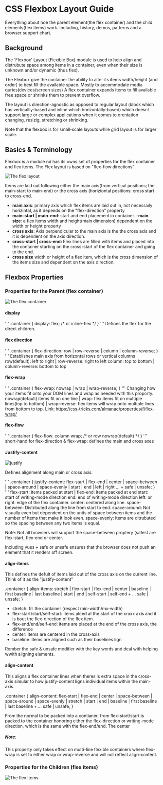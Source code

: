 # CSS Flexbox Layout Guide

Everything about hoe the parent element(the flex container) and the child elements(flex items) work. Including, history, demos, patterns and a browser support chart.

## Background
The 'Flexbox' Layout (Flexible Box) module is used to help align and distrubute space among items in a container, even when their size is unknown and/or dynamic (thus flex).

The Flexbox give the container the ability to alter its items width/height (and order) to best fill the available space. Mostly to accommodate media quries(devices/screen sizes) A flex container expands items to fill available free space or shrinks them to prevent overflow. 

The layout is direction-agnostic as opposed to regular layout (block which has verticallly-based and inline which horizontally-based) which doesnt support large or complex applications when it comes to orentation changing, resizig, stretching or shrinking.

Note that the flexbox is for small-scale layouts while grid layout is for larger scale. 


## Basics & Terminology
Flexbox is a module nd has its owns set of properties for the flex container and flex items. The Flex layout is based on "flex-flow directions" 

<img href="https://css-tricks.com/wp-content/uploads/2018/11/00-basic-terminology.svg" alt="The flex layout" />

Items are laid out following either the main axis(from vertical positions; the main-start to main-end) or the cross axis (horiziontal positions: cross start to cross-end.

- <b>main axis</b>: primary axis which flex items are laid out in, not necessaily horizintal, as it depends on the "flex-direction" property
- <b>main-start | main-end</b>: start and end placement in container.
-<b>main size</b>: a flex items width and height(main dimension) dependent on the width or height property
- <b>cross axis</b>: Axis perpendicular to the main axis is the the cross axis and it is dependent on the axis direction.
- <b> cross-start | cross-end: </b> Flex lines are filled with items and placed into the container starting on the cross-start of the flex container and going to the end.
- <b>cross size</b> width or height of a flex item, which is the cross dimension of the items size and dependent on the axis direction.

## Flexbox Properties

### Properties for the Parent (flex container)
<img href="https://css-tricks.com/wp-content/uploads/2018/10/01-container.svg" alt="The flex container" />

#### display
'''
.container {
display: flex; /* or inline-flex */
}
'''
Defines the flex for the direct children.

#### flex direction
'''
.container {
  flex-direction: row | row-reverse | column | column-reverse;
}
'''
Establishes main axis from horizontal rows or vertical columns
row(default): left to right | row-reverse: right to left
column: top to bottom  |  column-reverse: bottom to top

#### flex-wrap
'''
.container {
  flex-wrap: nowrap | wrap | wrap-reverse;
}
'''
Changing how your items fit onto your DOM lines and wrap as needed with this proporty. nowrap(default) items fit on one line | wrap: flex items fit on multiple lines(top to bottom) | wrap-reverse: flex items will wrap onto multiple lines from bottom to top. Link: https://css-tricks.com/almanac/properties/f/flex-wrap/

#### flex-flow
'''
.container {
  flex-flow: column wrap; /* or row nowrap(default) */
}
'''
short-hand for flex-direction & flex-wrap: defines the main and cross axes

#### Justify-content
<img href="https://css-tricks.com/wp-content/uploads/2018/10/justify-content.svg" alt="justify" />

Defines alignment along main or cross axis. 

'''
.container {
  justify-content: flex-start | flex-end | center | space-between | space-around | space-evenly | start | end | left | right ... + safe | unsafe;
}
'''
flex-start: items packed at start | flex-end: items packed at end
start: start of writing-mode direction end: end of writing-mode direction left: or right: edge of the flex container. center: centered along line. space-between: Distributed along the line from start to end. space-around: Not visually even but dependent on the units of space between items and the number of items that make it look even. space-evenly: items are ditrubuted so the spacing between any two items is equal.

Note: Not all browsers will support the space-between proptery (safest are flex-start, flex-end or center.

Including vues + safe or unsafe ensures that the browser does not push an element that it renders off screen.

#### align-items
This defines the defult of items laid out of the cross axis on the current line. Think of it as the "justify-content" 

.container {
  align-items: stretch | flex-start | flex-end | center | baseline | first baseline | last baseline | start | end | self-start | self-end + ... safe | unsafe;
}

- stretch: fill the container (respect min-width/mx-width)
- flex-start/start/self-start: items plced at the start of the croxx axis and it is bout the flex-direction of the flex item.
- flex-end/end/self-end: items are placed at the end of the cross axis, the difference
- center: items are centered in the cross-axis
- baseline: items are aligned such as their baselines lign

Rember the safe & unsafe modifier with the key words and deal with helping wwith aligning elements.

#### align-content 
This aligns a flex container lines when theres is extra space in the cross-axis simular to how justify-content ligns individual items within the main-axis. 

.container {
  align-content: flex-start | flex-end | center | space-between | space-around | space-evenly | stretch | start | end | baseline | first baseline | last baseline + ... safe | unsafe;
}

From the normal to be packed into a contianer, from flex-start/start is packed to the container honoring either the flex-direction or writing-mode direction, which is the same with the flex-end/end. The center 

##### Note:
This property only takes effect on multi-line flexible containers where flex-wrap is set to either wrap or wrap-reverse and will not reflect align-content.

### Properties for the Children (flex items)
<img href="https://css-tricks.com/wp-content/uploads/2018/10/02-items.svg" alt="The flex items" />


